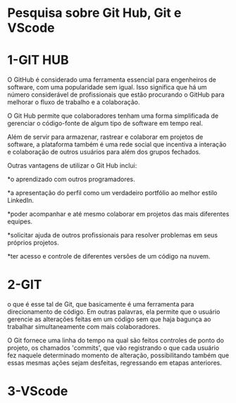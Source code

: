 # Pesquisa sobre Git Hub, Git e VScode
# 1-GIT HUB
O GitHub é considerado uma ferramenta essencial para engenheiros de software, com uma popularidade sem igual. Isso significa que há um número considerável de profissionais que estão procurando o GitHub para melhorar o fluxo de trabalho e a colaboração.

O Git Hub permite que colaboradores tenham uma forma simplificada de gerenciar o código-fonte de algum tipo de software em tempo real.
 
Além de servir para armazenar, rastrear e colaborar em projetos de software, a plataforma também é uma rede social que incentiva a interação e colaboração de outros usuários para além dos grupos fechados.

Outras vantagens de utilizar o Git Hub inclui:

*o aprendizado com outros programadores.

*a apresentação do perfil como um verdadeiro portfólio ao melhor estilo LinkedIn.

*poder acompanhar e até mesmo colaborar em projetos das mais diferentes equipes.

*solicitar ajuda de outros profissionais para resolver problemas em seus próprios projetos.

*ter acesso e controle de diferentes versões de um código na nuvem.
# 2-GIT
 o que é esse tal de Git, que basicamente é uma ferramenta para direcionamento de código. Em outras palavras, ela permite que o usuário gerencie as alterações feitas em um código sem que haja bagunça ao trabalhar simultaneamente com mais colaboradores.

O Git fornece uma linha do tempo na qual são feitos controles de ponto do projeto, os chamados 'commits', que vão registrando o que cada usuário fez naquele determinado momento de alteração, possibilitando também que essas mesmas ações sejam desfeitas, regressando em etapas anteriores.
# 3-VScode
